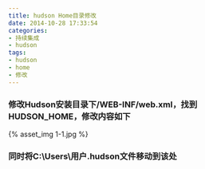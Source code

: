 ```yaml
---
title: hudson Home目录修改
date: 2014-10-28 17:33:54
categories:
- 持续集成
- hudson
tags:
- hudson
- home
- 修改
---
```

### 修改Hudson安装目录下/WEB-INF/web.xml，找到HUDSON_HOME，修改内容如下
{% asset_img 1-1.jpg %}
### 同时将C:\Users\用户\.hudson文件移动到该处
